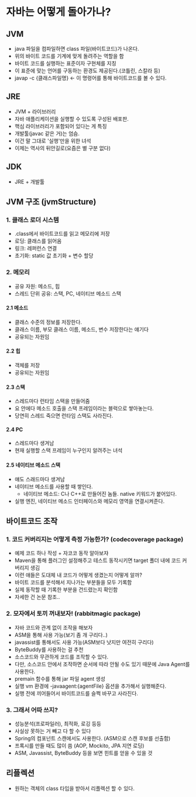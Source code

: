 # 자바는 어떻게 돌아가나?
## JVM
- java 파일을 컴파일하면 class 파일(바이트코드)가 나온다.
- 위의 바이트 코드를 기계에 맞게 돌려주는 역할을 함
- 바이트 코드를 실행하는 표준이자 구현체를 지칭
- 이 표준에 맞는 언어를 구동하는 환경도 제공된다.(코틀린, 스칼라 등)
- javap -c {클래스파일명} <- 이 명령어를 통해 바이트코드를 볼 수 있다.

## JRE
- JVM + 라이브러리
- 자바 애플리케이션을 실행할 수 있도록 구성된 배포판.
- 핵심 라이브러리가 포함되어 있다는 게 특징
- 개발툴(javac 같은 거)는 엄슴.
- 이건 말 그대로 '실행'만을 위한 녀석
- 이제는 역사의 뒤안길로(요즘은 별 구분 없다)

## JDK
- JRE + 개발툴

## JVM 구조 (jvmStructure)
### 1. 클래스 로더 시스템
- .class에서 바이트코드를 읽고 메모리에 저장
- 로딩: 클래스를 읽어옴
- 링크: 레퍼런스 연결
- 초기화: static 값 초기화 + 변수 할당

### 2. 메모리
- 공유 자원: 메소드, 힙
- 스레드 단위 공유: 스택, PC, 네이티브 메소드 스택

#### 2.1 메소드
- 클래스 수준의 정보를 저장한다.
- 클래스 이름, 부모 클래스 이름, 메소드, 변수 저장한다는 얘기다
- 공유되는 자원임

#### 2.2 힙
- 객체를 저장
- 공유되는 자원임

#### 2.3 스택
- 스레드마다 런타임 스택을 만들어줌
- 요 안에다 메소드 호출을 스택 프레임이라는 블럭으로 쌓아놓는다.
- 당연히 스레드 죽으면 런타임 스택도 사라진다.

#### 2.4 PC
- 스레드마다 생겨남
- 현재 실행할 스택 프레임이 누구인지 알려주는 녀석

#### 2.5 네이티브 메소드 스택
- 얘도 스래드마다 생겨남
- 네이티브 메소드를 사용할 때 쌓인다.
    - 네이티브 메소드: C나 C++로 만들어진 놈들. native 키워드가 붙어있다.
- 실행 엔진, 네이티브 메소드 인터페이스와 메모리 영역을 연결시켜준다.

## 바이트코드 조작
### 1. 코드 커버리지는 어떻게 측정 가능한가? (codecoverage package)
- 예제 코드 하나 작성 + 자코코 동작 알아보쟈
- Maven을 통해 플러그인 설정해주고 테스트 동작시키면 target 폴더 내에 코드 커버리지 생김
- 이런 애들은 도대체 내 코드가 어떻게 생겼는지 어떻게 알까?
- 바이트 코드를 분석해서 지나가는 부분들을 모두 기록함
- 실제 동작할 때 기록한 부분을 건드렸는지 확인함
- 자세한 건 논문 참조..

### 2. 모자에서 토끼 꺼내보자! (rabbitmagic package)
- 자바 코드와 관계 없이 조작을 해보자
- ASM을 통해 사용 가능(보기 좀 개 구리다..)
- javassist를 통해서도 사용 가능(ASM보다 낫지만 여전히 구리다)
- ByteBuddy를 사용하는 걸 추천
- 소스코드와 무관하게 코드를 조작할 수 있다.
- 다만, 소스코드 안에서 조작하면 순서에 따라 안될 수도 있기 때문에 Java Agent를 사용한다.
- premain 함수를 통해 jar 파일 agent 생성
- 실행 vm 환경에 -javaagent:{agentFile} 옵션을 추가해서 실행해준다.
- 실행 전에 끼어들어서 바이트코드를 슬쩍 바꾸고 사라진다.

### 3. 그래서 어따 쓰지?
- 성능분석(프로파일러), 최적화, 로깅 등등
- 사실상 못하는 거 빼고 다 할 수 있다
- Spring의 컴포넌트 스캔에서도 사용한다. (ASM으로 스캔 후보를 선출함)
- 프록시를 만들 때도 많이 씀 (AOP, Mockito, JPA 지연 로딩)
- ASM, Javassist, ByteBuddy 등을 보면 힌트를 얻을 수 있을 것

## 리플렉션
- 원하는 객체의 class 타입을 받아서 리플렉션 할 수 있다.
